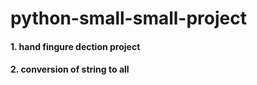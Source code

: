 # python-small-small-project

#### 1. hand fingure dection project 

#### 2. conversion of string to all 

